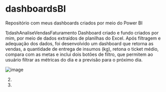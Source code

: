 # dashboardsBI
Repositório com meus dashboards criados por meio do Power BI

1)dashAnaliseVendasFaturamento
Dashboard criado e fundo criados por mim, por meio de dados extraídos de planilhas do Excel. Após filtragem e adequação dos dados, foi desenvolvido um dashboard que retorna as vendas, a quantidade de entrega de insumos (kg), retona o ticket médio, compara com as metas e inclui dois botões de filtro, que permitem ao usuário filtrar as métricas do dia e a previsão para o próximo dia.

![image](https://user-images.githubusercontent.com/86981990/192896050-a42a349a-b40c-4b35-90de-d54f7eb9e084.png)


2)


3)

